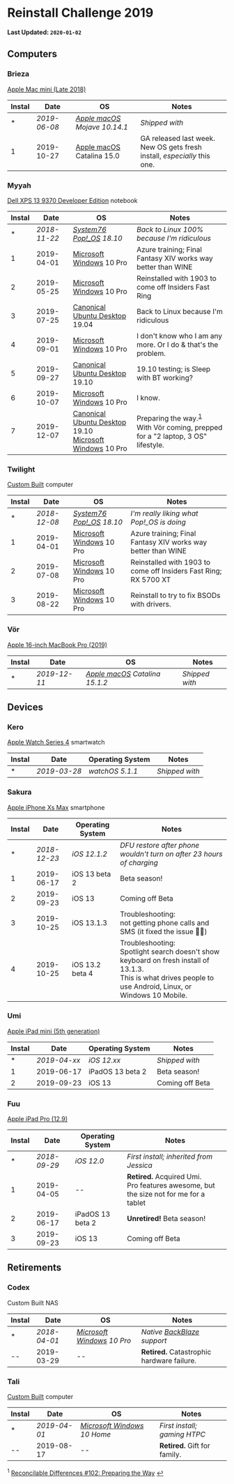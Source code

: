 # Reinstall Challenge 2019

**Last Updated: `2020-01-02`**

## Computers

### Brieza

[Apple Mac mini (Late 2018)](https://everymac.com/systems/apple/mac_mini/specs/mac-mini-core-i3-3.6-late-2018-specs.html)

| Instal | Date         | OS                                                           | Notes                                                                         |
| ------ | ------------ | ------------------------------------------------------------ | ----------------------------------------------------------------------------- |
| \*     | _2019-06-08_ | _[Apple macOS](https://www.apple.com/macos/) Mojave 10.14.1_ | _Shipped with_                                                                |
| 1      | 2019-10-27   | [Apple macOS](https://www.apple.com/macos/) Catalina 15.0    | GA released last week.<br />New OS gets fresh install, _especially_ this one. |

### Myyah

[Dell XPS 13 9370 Developer Edition](https://www.dell.com/en-us/work/shop/dell-laptops-and-notebooks/xps-13-developer-edition/spd/xps-13-9370-laptop/cax13w10p2c606ubuntu) notebook

| Instal | Date         | OS                                                                                                                                     | Notes                                                                                                                |
| ------ | ------------ | -------------------------------------------------------------------------------------------------------------------------------------- | -------------------------------------------------------------------------------------------------------------------- |
| \*     | _2018-11-22_ | _[System76 Pop!\_OS](https://system76.com/pop) 18.10_                                                                                  | _Back to Linux 100% because I'm ridiculous_                                                                          |
| 1      | 2019-04-01   | [Microsoft Windows](https://en.wikipedia.org/wiki/Windows_10) 10 Pro                                                                   | Azure training; Final Fantasy XIV works way better than WINE                                                         |
| 2      | 2019-05-25   | [Microsoft Windows](https://en.wikipedia.org/wiki/Windows_10) 10 Pro                                                                   | Reinstalled with 1903 to come off Insiders Fast Ring                                                                 |
| 3      | 2019-07-25   | [Canonical Ubuntu Desktop](https://ubuntu.com/desktop) 19.04                                                                           | Back to Linux because I'm ridiculous                                                                                 |
| 4      | 2019-09-01   | [Microsoft Windows](https://en.wikipedia.org/wiki/Windows_10) 10 Pro                                                                   | I don't know who I am any more. Or I do & that's the problem.                                                        |
| 5      | 2019-09-27   | [Canonical Ubuntu Desktop](https://ubuntu.com/desktop) 19.10                                                                           | 19.10 testing; is Sleep with BT working?                                                                             |
| 6      | 2019-10-07   | [Microsoft Windows](https://en.wikipedia.org/wiki/Windows_10) 10 Pro                                                                   | I know.                                                                                                              |
| 7      | 2019-12-07   | [Canonical Ubuntu Desktop](https://ubuntu.com/desktop) 19.10<br />[Microsoft Windows](https://en.wikipedia.org/wiki/Windows_10) 10 Pro | Preparing the way.<sup id="footnote1">[1](#f1)</sup><br />With Vör coming, prepped for a "2 laptop, 3 OS" lifestyle. |

### Twilight

[Custom Built](https://twilight.jaredschmidt.net/) computer

| Instal | Date         | OS                                                                   | Notes                                                            |
| ------ | ------------ | -------------------------------------------------------------------- | ---------------------------------------------------------------- |
| \*     | _2018-12-08_ | _[System76 Pop!\_OS](https://system76.com/pop) 18.10_                | _I'm really liking what Pop!\_OS is doing_                       |
| 1      | 2019-04-01   | [Microsoft Windows](https://en.wikipedia.org/wiki/Windows_10) 10 Pro | Azure training; Final Fantasy XIV works way better than WINE     |
| 2      | 2019-07-08   | [Microsoft Windows](https://en.wikipedia.org/wiki/Windows_10) 10 Pro | Reinstalled with 1903 to come off Insiders Fast Ring; RX 5700 XT |
| 3      | 2019-08-22   | [Microsoft Windows](https://en.wikipedia.org/wiki/Windows_10) 10 Pro | Reinstall to try to fix BSODs with drivers.                      |

### Vör

[Apple 16-inch MacBook Pro (2019)](https://everymac.com/systems/apple/macbook_pro/specs/macbook-pro-core-i7-2.6-six-core-16-2019-scissor-specs.html)

| Instal | Date         | OS                                                            | Notes          |
| ------ | ------------ | ------------------------------------------------------------- | -------------- |
| \*     | _2019-12-11_ | _[Apple macOS](https://www.apple.com/macos/) Catalina 15.1.2_ | _Shipped with_ |

## Devices

### Kero

[Apple Watch Series 4](https://support.apple.com/kb/SP778) smartwatch

| Instal | Date         | Operating System | Notes          |
| ------ | ------------ | ---------------- | -------------- |
| \*     | _2019-03-28_ | _watchOS 5.1.1_  | _Shipped with_ |

### Sakura

[Apple iPhone Xs Max](https://support.apple.com/kb/SP780) smartphone

| Instal | Date         | Operating System | Notes                                                                                                                                                                 |
| ------ | ------------ | ---------------- | --------------------------------------------------------------------------------------------------------------------------------------------------------------------- |
| \*     | _2018-12-23_ | _iOS 12.1.2_     | _DFU restore after phone wouldn't turn on after 23 hours of charging_                                                                                                 |
| 1      | 2019-06-17   | iOS 13 beta 2    | Beta season!                                                                                                                                                          |
| 2      | 2019-09-23   | iOS 13           | Coming off Beta                                                                                                                                                       |
| 3      | 2019-10-25   | iOS 13.1.3       | Troubleshooting:<br />not getting phone calls and SMS (it fixed the issue 🤷‍♀)                                                                                          |
| 4      | 2019-10-25   | iOS 13.2 beta 4  | Troubleshooting:<br />Spotlight search doesn't show keyboard on fresh install of 13.1.3.<br />This is what drives people to use Android, Linux, or Windows 10 Mobile. |

### Umi

[Apple iPad mini (5th generation)](https://support.apple.com/kb/SP788)

| Instal | Date         | Operating System | Notes           |
| ------ | ------------ | ---------------- | --------------- |
| \*     | _2019-04-xx_ | _iOS 12.xx_      | _Shipped with_  |
| 1      | 2019-06-17   | iPadOS 13 beta 2 | Beta season!    |
| 2      | 2019-09-23   | iOS 13           | Coming off Beta |

### Fuu

[Apple iPad Pro (12.9)](https://support.apple.com/kb/SP723)

| Instal | Date         | Operating System | Notes                                                                                      |
| ------ | ------------ | ---------------- | ------------------------------------------------------------------------------------------ |
| \*     | _2018-09-29_ | _iOS 12.0_       | _First install; inherited from Jessica_                                                    |
| 1      | 2019-04-05   | --               | **Retired.** Acquired Umi.<br />Pro features awesome, but the size not for me for a tablet |
| 2      | 2019-06-17   | iPadOS 13 beta 2 | **Unretired!** Beta season!                                                                |
| 3      | 2019-09-23   | iOS 13           | Coming off Beta                                                                            |

## Retirements

### Codex

Custom Built NAS

| Instal | Date         | OS                                                                     | Notes                                                    |
| ------ | ------------ | ---------------------------------------------------------------------- | -------------------------------------------------------- |
| \*     | _2018-04-01_ | _[Microsoft Windows](https://en.wikipedia.org/wiki/Windows_10) 10 Pro_ | _Native [BackBlaze](https://www.backblaze.com/) support_ |
| \-\-   | 2019-03-29   | --                                                                     | **Retired.** Catastrophic hardware failure.              |

### Tali

[Custom Built](https://tali.jaredschmidt.net/) computer

| Instal | Date         | OS                                                                      | Notes                         |
| ------ | ------------ | ----------------------------------------------------------------------- | ----------------------------- |
| \*     | _2019-04-01_ | _[Microsoft Windows](https://en.wikipedia.org/wiki/Windows_10) 10 Home_ | _First install; gaming HTPC_  |
| \-\-   | 2019-08-17   | --                                                                      | **Retired.** Gift for family. |

<sup id="f1">1</sup> [Reconcilable Differences #102: Preparing the Way](https://www.relay.fm/rd/102) [↩](#footnote1)